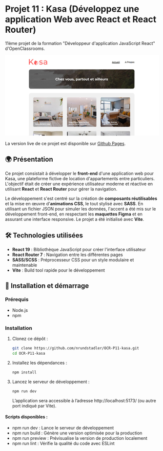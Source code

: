# Projet 11 : Kasa (Développez une application Web avec React et React Router)

11ème projet de la formation "Développeur d'application JavaScript React" d'OpenClassrooms.

![Capture d'écran de la page d'accueil](./docs/screenshots/home.jpg)

La version live de ce projet est disponible sur [Github Pages](https://nrundstadler.github.io/OCR-P11-kasa/).

## 🌍 Présentation

Ce projet consistait à développer le **front-end** d'une application web pour Kasa, une plateforme fictive de location d'appartements entre particuliers. L'objectif était de créer une expérience utilisateur moderne et réactive en utilisant **React** et **React Router** pour gérer la navigation.

Le développement s'est centré sur la création de **composants réutilisables** et la mise en œuvre d'**animations CSS**, le tout stylisé avec **SASS**. En utilisant un fichier JSON pour simuler les données, l'accent a été mis sur le développement front-end, en respectant les **maquettes Figma** et en assurant une interface responsive. Le projet a été initialisé avec **Vite**.

## 🛠️ Technologies utilisées

- **React 19** : Bibliothèque JavaScript pour créer l'interface utilisateur
- **React Router 7** : Navigation entre les différentes pages
- **SASS/SCSS** : Préprocesseur CSS pour un style modulaire et maintenable
- **Vite** : Build tool rapide pour le développement

## 🔧 Installation et démarrage

### Prérequis

- Node.js
- npm

### Installation

1. Clonez ce dépôt :

   ```bash
   git clone https://github.com/nrundstadler/OCR-P11-kasa.git
   cd OCR-P11-kasa
   ```

2. Installez les dépendances :

   ```bash
   npm install
   ```

3. Lancez le serveur de développement :

   ```bash
   npm run dev
   ```

   L’application sera accessible à l’adresse http://localhost:5173/ (ou autre port indiqué par Vite).

#### Scripts disponibles :

- npm run dev : Lance le serveur de développement
- npm run build : Génère une version optimisée pour la production
- npm run preview : Prévisualise la version de production localement
- npm run lint : Vérifie la qualité du code avec ESLint
